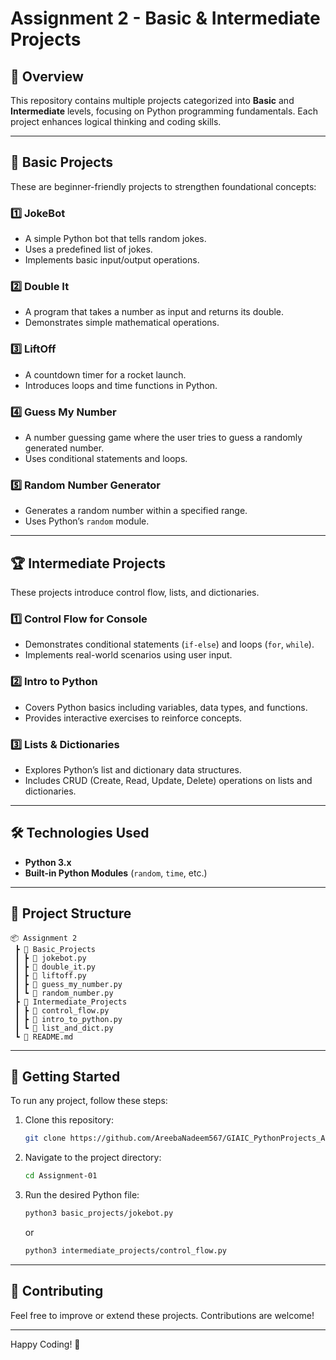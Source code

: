 # Assignment 2 - Basic & Intermediate Projects

## 📌 Overview
This repository contains multiple projects categorized into **Basic** and **Intermediate** levels, focusing on Python programming fundamentals. Each project enhances logical thinking and coding skills.

---

## 🚀 Basic Projects
These are beginner-friendly projects to strengthen foundational concepts:

### 1️⃣ **JokeBot**
   - A simple Python bot that tells random jokes.
   - Uses a predefined list of jokes.
   - Implements basic input/output operations.

### 2️⃣ **Double It**
   - A program that takes a number as input and returns its double.
   - Demonstrates simple mathematical operations.

### 3️⃣ **LiftOff**
   - A countdown timer for a rocket launch.
   - Introduces loops and time functions in Python.

### 4️⃣ **Guess My Number**
   - A number guessing game where the user tries to guess a randomly generated number.
   - Uses conditional statements and loops.

### 5️⃣ **Random Number Generator**
   - Generates a random number within a specified range.
   - Uses Python’s `random` module.

---

## 🏆 Intermediate Projects
These projects introduce control flow, lists, and dictionaries.

### 1️⃣ **Control Flow for Console**
   - Demonstrates conditional statements (`if-else`) and loops (`for`, `while`).
   - Implements real-world scenarios using user input.

### 2️⃣ **Intro to Python**
   - Covers Python basics including variables, data types, and functions.
   - Provides interactive exercises to reinforce concepts.

### 3️⃣ **Lists & Dictionaries**
   - Explores Python’s list and dictionary data structures.
   - Includes CRUD (Create, Read, Update, Delete) operations on lists and dictionaries.

---

## 🛠 Technologies Used
- **Python 3.x**
- **Built-in Python Modules** (`random`, `time`, etc.)

---

## 📂 Project Structure
```
📦 Assignment 2
 ┣ 📂 Basic_Projects
 ┃ ┣ 📜 jokebot.py
 ┃ ┣ 📜 double_it.py
 ┃ ┣ 📜 liftoff.py
 ┃ ┣ 📜 guess_my_number.py
 ┃ ┗ 📜 random_number.py
 ┣ 📂 Intermediate_Projects
 ┃ ┣ 📜 control_flow.py
 ┃ ┣ 📜 intro_to_python.py
 ┃ ┗ 📜 list_and_dict.py
 ┗ 📜 README.md
```

---

## 🚀 Getting Started
To run any project, follow these steps:
1. Clone this repository:
   ```bash
   git clone https://github.com/AreebaNadeem567/GIAIC_PythonProjects_Assignment-4.git
   ```
2. Navigate to the project directory:
   ```bash
   cd Assignment-01
   ```
3. Run the desired Python file:
   ```bash
   python3 basic_projects/jokebot.py
   ```
   or
   ```bash
   python3 intermediate_projects/control_flow.py
   ```

---

## 🤝 Contributing
Feel free to improve or extend these projects. Contributions are welcome!

---
Happy Coding! 🚀
